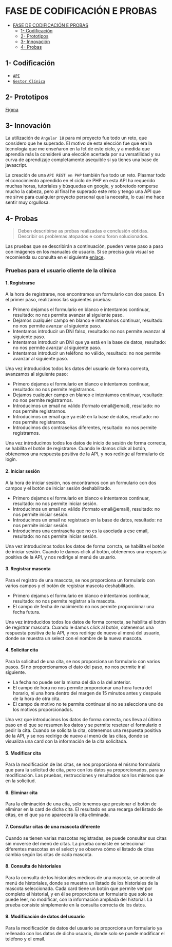 # FASE DE CODIFICACIÓN E PROBAS

- [FASE DE CODIFICACIÓN E PROBAS](#fase-de-codificación-e-probas)
  - [1- Codificación](#1--codificación)
  - [2- Prototipos](#2--prototipos)
  - [3- Innovación](#3--innovación)
  - [4- Probas](#4--probas)

## 1- Codificación

- [`API`](https://github.com/iriavidal/Proyecto-DAW/tree/main/API)
- [`Gestor Clínica`](https://github.com/iriavidal/Proyecto-DAW/tree/main/gestor_clinica)

## 2- Prototipos

[Figma](https://www.figma.com/design/uxAOJqyHggyEfxbHwytm41/Veterinaria?node-id=774-413&node-type=canvas&t=tfuxE9mZall5ef44-0)

## 3- Innovación

La utilización de `Angular 18` para mi proyecto fue todo un reto, que considero que he superado. El motivo de esta elección fue que era la tecnología que me enseñaron en la fct de este ciclo, y a medida que aprendía más la consideré una elección acertada por su versatilidad y su curva de aprendizaje completamente asequible si ya tienes una base de javascript.

La creación de una `API REST en PHP` también fue todo un reto. Plasmar todo el conocimiento aprendido en el ciclo de PHP en esta API ha requerido muchas horas, tutoriales y búsquedas en google, y sobretodo romperse mucho la cabeza, pero al final he superado este reto y tengo una API que me sirve para cualquier proyecto personal que la necesite, lo cual me hace sentir muy orgullosa.

## 4- Probas

> Deben describirse as probas realizadas e conclusión obtidas. Describir os problemas atopados e como foron solucionados.

Las pruebas que se describirán a continuación, pueden verse paso a paso con imágenes en los manuales de usuario. Si se precisa guía visual se recomienda su consulta en el siguiente [enlace](https://github.com/iriavidal/Proyecto-DAW/blob/main/doc/templates/5_Implantaci%C3%B3n.md#2--manual-de-usuario).

### Pruebas para el usuario cliente de la clínica

#### 1. Registrarse

A la hora de registrarse, nos encontramos un formulario con dos pasos. En el primer paso, realizamos las siguientes pruebas:

- Primero dejamos el formulario en blanco e intentamos continuar, resultado: no nos permite avanzar al siguiente paso.
- Dejamos cualquier campo en blanco e intentamos continuar, resultado: no nos permite avanzar al siguiente paso.
- Intentamos introducir un DNI falso, resultado: no nos permite avanzar al siguiente paso.
- Intentamos introducir un DNI que ya está en la base de datos, resultado: no nos permite avanzar al siguiente paso.
- Intentamos introducir un teléfono no válido, resultado: no nos permite avanzar al siguiente paso.

Una vez introducidos todos los datos del usuario de forma correcta, avanzamos al siguiente paso:

- Primero dejamos el formulario en blanco e intentamos continuar, resultado: no nos permite registrarnos.
- Dejamos cualquier campo en blanco e intentamos continuar, resultado: no nos permite registrarnos.
- Introducimos un email no válido (formato email@email), resultado: no nos permite registrarnos.
- Introducimos un email que ya esté en la base de datos, resultado: no nos permite registrarnos.
- Introducimos dos contraseñas diferentes, resultado: no nos permite registrarnos.

Una vez introducimos todos los datos de inicio de sesión de forma correcta, se habilita el botón de registrarse. Cuando le damos click al botón, obtenemos una respuesta positiva de la API, y nos redirige al formulario de login.

#### 2. Iniciar sesión

A la hora de iniciar sesión, nos encontramos con un formulario con dos campos y el botón de iniciar sesión deshabilitado.

- Primero dejamos el formulario en blanco e intentamos continuar, resultado: no nos permite iniciar sesión.
- Introducimos un email no válido (formato email@email), resultado: no nos permite iniciar sesión.
- Introducimos un email no registrado en la base de datos, resultado: no nos permite iniciar sesión.
- Introducimos una contraseña que no es la asociada a ese email, resultado: no nos permite iniciar sesión.

Una vez introducimos todos los datos de forma corrcta, se habilita el botón de iniciar sesión. Cuando le damos click al botón, obtenemos una respuesta positiva de la API, y nos redirige al menú de usuario.

#### 3. Registrar mascota

Para el registro de una mascota, se nos proporciona un formulario con varios campos y el botón de registrar mascota deshabilitado.

- Primero dejamos el formulario en blanco e intentamos continuar, resultado: no nos permite registrar a la mascota.
- El campo de fecha de nacimiento no nos permite proporcionar una fecha futura.

Una vez introducidos todos los datos de forma correcta, se habilita el botón de registrar mascota. Cuando le damos click al botón, obtenemos una respuesta positiva de la API, y nos redirige de nuevo al menú del usuario, donde se muestra un select con el nombre de la nueva mascota.

#### 4. Solicitar cita

Para la solicitud de una cita, se nos proporciona un formulario con varios pasos. Si no proporcionamos el dato del paso, no nos permite ir al siguiente.

- La fecha no puede ser la misma del día o la del anterior.
- El campo de hora no nos permite proporcionar una hora fuera del horario, ni una hora dentro del margen de 15 minutos antes y después de la hora de otra cita.
- El campo de motivo no te permite continuar si no se selecciona uno de los motivos proporcionados.

Una vez que introducimos los datos de forma correcta, nos lleva al último paso en el que se resumen los datos y se permite resetear el formulario o pedir la cita. Cuando se solicita la cita, obtenemos una respuesta positiva de la API, y se nos redirige de nuevo al menú de las citas, donde se visualiza una card con la información de la cita solicitada.

#### 5. Modificar cita

Para la modificación de las citas, se nos proporciona el mismo formulario que para la solicitud de cita, pero con los datos ya proporcionados, para su modificación.
Las pruebas, restrucciones y resultados son los mismos que en la solicitud.

#### 6. Eliminar cita

Para la eliminación de una cita, solo tenemos que presionar el botón de eliminar en la card de dicha cita. El resultado es una recarga del listado de citas, en el que ya no aparecerá la cita eliminada.

#### 7. Consultar citas de una mascota diferente

Cuando se tienen varias mascotas registradas, se puede consultar sus citas sin moverse del menú de citas.
La prueba consiste en seleccionar diferentes mascotas en el select y se observa cómo el listado de citas cambia según las citas de cada mascota.

#### 8. Consulta de historiales

Para la consulta de los historiales médicos de una mascota, se accede al menú de historiales, donde se muestra un listado de los historiales de la mascota seleccionada. Cada card tiene un botón que permite ver por completo el historial, y en él se proporciona un formulario que solo se puede leer, no modificar, con la información ampliada del historial.
La prueba consiste simplemente en la consulta correcta de los datos.

#### 9. Modificación de datos del usuario

Para la modificación de datos del usuario se proporciona un formulario ya rellenado con los datos de dicho usuario, donde solo se puede modificar el teléfono y el email.
